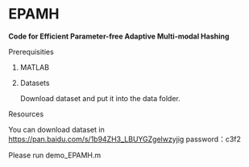 # EPAMH

**Code for Efficient Parameter-free Adaptive Multi-modal Hashing** 

Prerequisities

1. MATLAB

2. Datasets

   Download dataset and put it into the data folder.

Resources

You can download dataset in https://pan.baidu.com/s/1b94ZH3_LBUYGZgelwzyjig  password：c3f2

Please run demo_EPAMH.m
